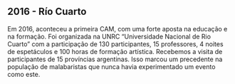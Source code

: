 ## 2016 - Río Cuarto

Em 2016, aconteceu a primeira CAM, com uma forte aposta na educação e na formação. Foi organizada na UNRC “Universidade Nacional de Rio Cuarto” com a participação de 130 participantes, 15 professores, 4 noites de espetáculos e 100 horas de formação artística. Recebemos a visita de participantes de 15 províncias argentinas. Isso marcou um precedente na população de malabaristas que nunca havia experimentado um evento como este.
